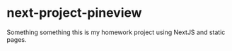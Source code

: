# next-project-pineview

Something something this is my homework project using NextJS and static pages.

